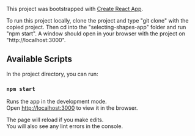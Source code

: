 This project was bootstrapped with [Create React App](https://github.com/facebook/create-react-app).


To run this project locally, clone the project and type "git clone" with the copied project.
Then cd into the "selecting-shapes-app" folder and run "npm start". A window should open in your browser with the project on "http://localhost:3000".






## Available Scripts

In the project directory, you can run:

### `npm start`

Runs the app in the development mode.<br />
Open [http://localhost:3000](http://localhost:3000) to view it in the browser.

The page will reload if you make edits.<br />
You will also see any lint errors in the console.

